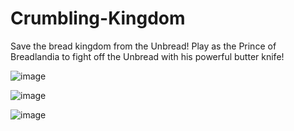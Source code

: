 # Crumbling-Kingdom
Save the bread kingdom from the Unbread!
Play as the Prince of Breadlandia to fight off the Unbread with his powerful butter knife!    

![image](https://github.com/user-attachments/assets/731b0a43-2046-42b1-958d-43edc97e0039)

![image](https://github.com/user-attachments/assets/88b3e380-6569-4c4c-a8b7-d0ec416cedda)

![image](https://github.com/user-attachments/assets/afe115e9-640b-46d6-b0e7-816889ec7a4b)


